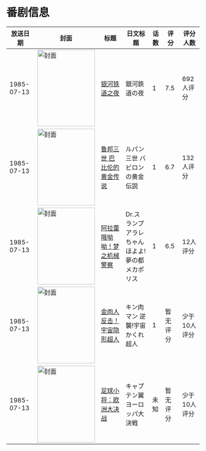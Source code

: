 # 番剧信息

|放送日期|封面|标题|日文标题|话数|评分|评分人数|
|---|---|---|---|---|---|---|
|1985-07-13|<img src="//lain.bgm.tv/pic/cover/c/ff/b5/19208_Ge9Bg.jpg" alt="封面" style="width:150px;height:200px;object-fit:cover;">|[银河铁道之夜](https://bangumi.tv/subject/19208)|銀河鉄道の夜|1|7.5|692人评分|
|1985-07-13|<img src="//lain.bgm.tv/pic/cover/c/7b/7e/67758_XH1v2.jpg" alt="封面" style="width:150px;height:200px;object-fit:cover;">|[鲁邦三世 巴比伦的黄金传说](https://bangumi.tv/subject/67758)|ルパン三世 バビロンの黄金伝説|1|6.7|132人评分|
|1985-07-13|<img src="//lain.bgm.tv/pic/cover/c/4d/19/82721_NN0O8.jpg" alt="封面" style="width:150px;height:200px;object-fit:cover;">|[阿拉蕾 哦呦呦！梦之机械警察](https://bangumi.tv/subject/82721)|Dr.スランプ アラレちゃん ほよよ!夢の都メカポリス|1|6.5|12人评分|
|1985-07-13|<img src="//lain.bgm.tv/pic/cover/c/73/d7/215103_A700w.jpg" alt="封面" style="width:150px;height:200px;object-fit:cover;">|[金肉人 反击！宇宙隐形超人](https://bangumi.tv/subject/215103)|キン肉マン 逆襲!宇宙かくれ超人|1|暂无评分|少于10人评分|
|1985-07-13|<img src="//lain.bgm.tv/pic/cover/c/7a/ac/312253_HY9fx.jpg" alt="封面" style="width:150px;height:200px;object-fit:cover;">|[足球小将：欧洲大决战](https://bangumi.tv/subject/312253)|キャプテン翼 ヨーロッパ大決戦|未知|暂无评分|少于10人评分|
